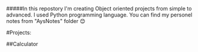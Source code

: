 #####In this repostory I'm creating Object oriented projects from simple to advanced. I used Python programming language.
You can find my personel notes from "AysNotes" folder 😊

#Projects:

##Calculator


